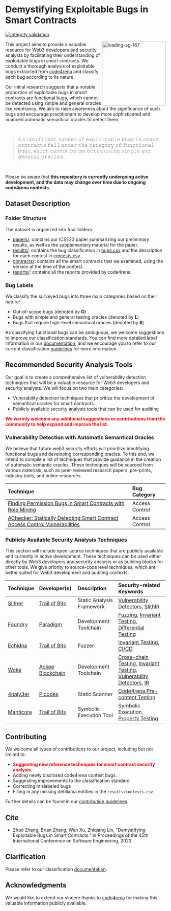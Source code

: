 # Demystifying Exploitable Bugs in Smart Contracts

[![integrity validation](https://github.com/ZhangZhuoSJTU/Web3Bugs/actions/workflows/validate.yml/badge.svg)](https://github.com/ZhangZhuoSJTU/Web3Bugs/actions/workflows/validate.yml)

<p>
<a href="papers/icse23.pdf"> <img title="" src="resources/paper.jpg" alt="loading-ag-167" align="right" width="200"></a>

This project aims to provide a valuable resource for Web3 developers and security analysts by facilitating their understanding of exploitable bugs in smart contracts. We conduct a thorough analysis of exploitable bugs extracted from [code4rena](https://code4rena.com/) and classify each bug according to its nature.

Our initial research suggests that a notable proportion of exploitable bugs in smart contracts are functional bugs, which cannot be detected using simple and general oracles like reentrancy. We aim to raise awareness about the significance of such bugs and encourage practitioners to develop more sophisticated and nuanced automatic semantical oracles to detect them.
</p>

<br>

> 𝙰 𝚜𝚒𝚐𝚗𝚒𝚏𝚒𝚌𝚊𝚗𝚝 𝚗𝚞𝚖𝚋𝚎𝚛 𝚘𝚏 𝚎𝚡𝚙𝚕𝚘𝚒𝚝𝚊𝚋𝚕𝚎 𝚋𝚞𝚐𝚜 𝚒𝚗 𝚜𝚖𝚊𝚛𝚝 𝚌𝚘𝚗𝚝𝚛𝚊𝚌𝚝𝚜 𝚏𝚊𝚕𝚕 𝚞𝚗𝚍𝚎𝚛 𝚝𝚑𝚎 𝚌𝚊𝚝𝚎𝚐𝚘𝚛𝚢 𝚘𝚏 𝚏𝚞𝚗𝚌𝚝𝚒𝚘𝚗𝚊𝚕 𝚋𝚞𝚐𝚜, 𝚠𝚑𝚒𝚌𝚑 𝚌𝚊𝚗𝚗𝚘𝚝 𝚋𝚎 𝚍𝚎𝚝𝚎𝚌𝚝𝚎𝚍 𝚞𝚜𝚒𝚗𝚐 𝚜𝚒𝚖𝚙𝚕𝚎 𝚊𝚗𝚍 𝚐𝚎𝚗𝚎𝚛𝚊𝚕 𝚘𝚛𝚊𝚌𝚕𝚎𝚜.

<br>

Please be aware that __this repository is currently undergoing active development, and the data may change over time due to ongoing code4rena contests__.

## Dataset Description

### Folder Structure

The dataset is organized into four folders:

+ [papers/](papers/): contains our ICSE23 paper summarizing our preliminary results, as well as the supplementary material for the paper.
+ [results/](results/): contains the bug classification in [bugs.csv](results/bugs.csv) and the description for each contest in [contests.csv](results/contests.csv).
+ [contracts/](contracts/): contains all the smart contracts that we examined, using the version at the time of the contest.
+ [reports/](reports/): contains all the reports provided by code4rena.

### Bug Labels

We classify the surveyed bugs into three main categories based on their nature: 

+ Out-of-scope bugs (denoted by __O__)
+ Bugs with simple and general testing oracles (denoted by __L__)
+ Bugs that require high-level semantical oracles (denoted by __S__)

As classifying functional bugs can be ambiguous, we welcome suggestions to improve our classification standards. You can find more detailed label information in our [documentation](docs/standard.md), and we encourage you to refer to our current classification [guidelines](docs/standard.md#process) for more information.

## Recommended Security Analysis Tools

Our goal is to create a comprehensive list of vulnerability detection techniques that will be a valuable resource for Web3 developers and security analysts. We will focus on two main categories:

+ Vunerability detection techniques that prioritize the development of semantical oracles for smart contracts.
+ Publicly available security analysis tools that can be used for auditing

<span style="color:red"><strong>We warmly welcome any additional suggestions or contributions from the community to help expand and improve the list. </strong></span> 

### Vulnerability Detection with Automatic Semantical Oracles

We believe that future web3 security efforts will prioritize identifying functional bugs and developing corresponding oracles. To this end, we intend to compile a list of techniques that provide guidance in the creation of automatic semantic oracles. These techniques will be sourced from various materials, such as peer-reviewed research papers, pre-prints, industry tools, and online resources.

| Technique | Bug Category |
| :--- | :--- | 
| [Finding Permission Bugs in Smart Contracts with Role Mining](https://personal.ntu.edu.sg/yi_li/files/Liu2022FPB.pdf) | Access Control |
| [AChecker: Statically Detecting Smart Contract Access Control Vulnerabilities](https://people.ece.ubc.ca/mjulia/publications/ACheckerICSE2023.pdf) | Access Control |

### Publicly Available Security Analysis Techniques

This section will include open-source techniques that are publicly available and currently in active development. These techniques can be used either directly by Web3 developers and security analysts or as building blocks for other tools. We give priority to source-code level techniques, which are better suited for Web3 development and auditing contexts.

| Technique      | Developer(s) | Description | Security-related Keywords   |
| :---        |    :--- | :--- | :--- |
| [Slither](https://github.com/crytic/slither)      | [Trail of Bits](https://www.trailofbits.com/) | Static Analysis Framework | [Vulnerability Detectors](https://github.com/crytic/slither/blob/master/trophies.md), [SlithIR](https://github.com/crytic/slither/wiki/SlithIR)  |
| [Foundry](https://github.com/foundry-rs/foundry) | [Paradigm](https://www.paradigm.xyz/)  | Development Toolchain | [Fuzzing](https://book.getfoundry.sh/forge/fuzz-testing), [Invariant Testing](https://book.getfoundry.sh/forge/invariant-testing#invariant-testing), [Differential Testing](https://book.getfoundry.sh/forge/differential-ffi-testing#differential-testing) |
| [Echidna](https://github.com/crytic/echidna) | [Trail of Bits](https://www.trailofbits.com/)  | Fuzzer | [Invariant Testing](https://github.com/crytic/echidna#writing-invariants), [CI/CD](https://github.com/crytic/echidna#using-echidna-in-a-github-actions-workflow) | 
| [Woke](https://github.com/Ackee-Blockchain/woke) | [Ackee Blockchain](https://ackeeblockchain.com/)  | Development Toolchain | [Cross-chain Testing](https://ackeeblockchain.com/woke/docs/2.1.0/testing-framework/cross-chain-testing/#relaying-events), [Invariant Testing](https://ackeeblockchain.com/woke/docs/2.1.0/testing-framework/fuzzing/), [Vulnerability Detectors](https://ackeeblockchain.com/woke/docs/devel/detectors/), [IR](https://ackeeblockchain.com/woke/docs/devel/api-reference/ir/abc/) |
| [4naly3er](https://github.com/Picodes/4naly3er) | [Picodes](https://twitter.com/thePicodes)  | Static Scanner | [Code4rena Pre-content Testing](https://docs.code4rena.com/roles/wardens/submission-policy#automated-findings-ineligible) | 
| [Manticore](https://github.com/trailofbits/manticore) | [Trail of Bits](https://www.trailofbits.com/) |  Symbolic Execution Tool | Symbolic Execution, [Property Testing](https://manticore.readthedocs.io/en/latest/verifier.html)

## Contributing

We welcome all types of contributions to our project, including but not limited to:

+ <span style="color:red"><strong>Suggesting new reference techniques for smart contract security analysis.</strong></span>
+ Adding newly disclosed code4rena contest bugs.
+ Suggesting improvements to the classification standard
+ Correcting mislabeled bugs
+ Filling in any missing defillama entities in the `results/contests.csv`

Further details can be found in our [contribution guidelines](docs/contribution.md).

## Cite

+ Zhuo Zhang, Brian Zhang, Wen Xu, Zhiqiang Lin, "Demystifying Exploitable Bugs in Smart Contracts." In Proceedings of the 45th International Conference on Software Engineering, 2023.

## Clarification

Please refer to our classification [documentation](docs/classification.md).

## Acknowledgments

We would like to extend our sincere thanks to [code4rena](https://code4rena.com/) for making this valuable information publicly available.

